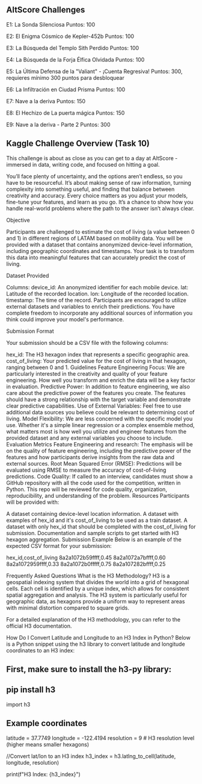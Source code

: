 ## AltScore Challenges

E1: La Sonda Silenciosa
Puntos: 100

E2: El Enigma Cósmico de Kepler-452b
Puntos: 100

E3: La Búsqueda del Templo Sith Perdido
Puntos: 100

E4: La Búsqueda de la Forja Élfica Olvidada
Puntos: 100

E5: La Última Defensa de la "Valiant" - ¡Cuenta Regresiva!
Puntos: 300, requieres mínimo 300 puntos para desbloquear

E6: La Infiltración en Ciudad Prisma
Puntos: 100

E7: Nave a la deriva
Puntos: 150

E8: El Hechizo de La puerta mágica
Puntos: 150

E9: Nave a la deriva - Parte 2
Puntos: 300


## Kaggle Challenge Overview (Task 10)

This challenge is about as close as you can get to a day at AltScore - immersed in data, writing code, and focused on hitting a goal.

You’ll face plenty of uncertainty, and the options aren’t endless, so you have to be resourceful. It’s about making sense of raw information, turning complexity into something useful, and finding that balance between creativity and accuracy. Every choice matters as you adjust your models, fine-tune your features, and learn as you go. It’s a chance to show how you handle real-world problems where the path to the answer isn’t always clear.

Objective

Participants are challenged to estimate the cost of living (a value between 0 and 1) in different regions of LATAM based on mobility data. You will be provided with a dataset that contains anonymized device-level information, including geographic coordinates and timestamps. Your task is to transform this data into meaningful features that can accurately predict the cost of living.

Dataset Provided

Columns:
device_id: An anonymized identifier for each mobile device.
lat: Latitude of the recorded location.
lon: Longitude of the recorded location.
timestamp: The time of the record.
Participants are encouraged to utilize external datasets and variables to enrich their predictions. You have complete freedom to incorporate any additional sources of information you think could improve your model's performance.

Submission Format

Your submission should be a CSV file with the following columns:

hex_id: The H3 hexagon index that represents a specific geographic area.
cost_of_living: Your predicted value for the cost of living in that hexagon, ranging between 0 and 1.
Guidelines
Feature Engineering Focus: We are particularly interested in the creativity and quality of your feature engineering. How well you transform and enrich the data will be a key factor in evaluation.
Predictive Power: In addition to feature engineering, we also care about the predictive power of the features you create. The features should have a strong relationship with the target variable and demonstrate clear predictive capabilities.
Use of External Variables: Feel free to use additional data sources you believe could be relevant to determining cost of living.
Model Flexibility: We are less concerned with the specific model you use. Whether it's a simple linear regression or a complex ensemble method, what matters most is how well you utilize and engineer features from the provided dataset and any external variables you choose to include.
Evaluation Metrics
Feature Engineering and research: The emphasis will be on the quality of feature engineering, including the predictive power of the features and how participants derive insights from the raw data and external sources.
Root Mean Squared Error (RMSE): Predictions will be evaluated using RMSE to measure the accuracy of cost-of-living predictions.
Code Quality: If called to an interview, candidates must show a GitHub repository with all the code used for the competition, written in Python. This repo will be reviewed for code quality, organization, reproducibility, and understanding of the problem.
Resources
Participants will be provided with:

A dataset containing device-level location information.
A dataset with examples of hex_id and it's cost_of_living to be used as a train dataset.
A dataset with only hex_id that should be completed with the cost_of_living for submission.
Documentation and sample scripts to get started with H3 hexagon aggregation.
Submission Example
Below is an example of the expected CSV format for your submission:

hex_id,cost_of_living
8a2a1072b59ffff,0.45
8a2a1072a7bffff,0.60
8a2a1072959ffff,0.33
8a2a1072b0fffff,0.75
8a2a107282bffff,0.25


Frequently Asked Questions
What is the H3 Methodology?
H3 is a geospatial indexing system that divides the world into a grid of hexagonal cells. Each cell is identified by a unique index, which allows for consistent spatial aggregation and analysis. The H3 system is particularly useful for geographic data, as hexagons provide a uniform way to represent areas with minimal distortion compared to square grids.

For a detailed explanation of the H3 methodology, you can refer to the official H3 documentation.

How Do I Convert Latitude and Longitude to an H3 Index in Python?
Below is a Python snippet using the h3 library to convert latitude and longitude coordinates to an H3 index:

## First, make sure to install the h3-py library:
## pip install h3


import h3

## Example coordinates
latitude = 37.7749 
longitude = -122.4194 
resolution = 9  # H3 resolution level (higher means smaller hexagons)

//Convert lat/lon to an H3 index
h3_index = h3.latlng_to_cell(latitude, longitude, resolution)

print(f"H3 Index: {h3_index}")
